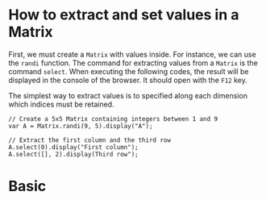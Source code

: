 # How to extract and set values in a Matrix

First, we must create a `Matrix` with values inside. For instance, we can use the `randi` function.
The command for extracting values from a `Matrix` is the command `select`.
When executing the following codes, the result will be displayed in the console of the browser.
It should open with the `F12` key.

The simplest way to extract values is to specified along each dimension which indices must be retained. 

    // Create a 5x5 Matrix containing integers between 1 and 9
    var A = Matrix.randi(9, 5).display("A");
    
    // Extract the first column and the third row
    A.select(0).display("First column");
    A.select([], 2).display(Third row"); 

# Basic
